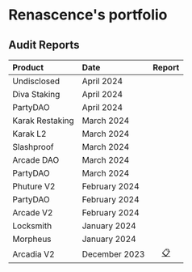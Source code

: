 # Renascence's portfolio

## Audit Reports

| Product         | Date          |                               Report                                |
| :-------------- | :------------ | :-----------------------------------------------------------------: |
| Undisclosed     | April 2024    |                                                                     | 
| Diva Staking    | April 2024    |                                                                     |
| PartyDAO        | April 2024    |                                                                     |
| Karak Restaking | March 2024    |                                                                     |
| Karak L2        | March 2024    |                                                                     |
| Slashproof      | March 2024    |                                                                     |
| Arcade DAO      | March 2024    |                                                                     |
| PartyDAO        | March 2024    |                                                                     |
| Phuture V2      | February 2024 |                                                                     |
| PartyDAO        | February 2024 |                                                                     |
| Arcade V2       | February 2024 |                                                                     |
| Locksmith       | January 2024  |                                                                     |
| Morpheus        | January 2024  |                                                                     |
| Arcadia V2      | December 2023 | [📋](./reports/Arcadia%20V2%20-%20Renascence%20Audit%20Report.pdf) |
